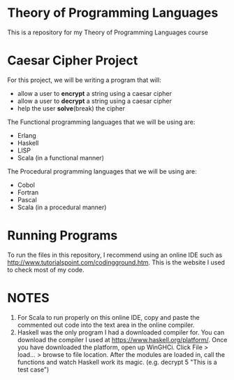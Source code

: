 Theory of Programming Languages
==============================================
This is a repository for my Theory of Programming Languages course

Caesar Cipher Project
==============================================
For this project, we will be writing a program that will:
* allow a user to **encrypt** a string using a caesar cipher
* allow a user to **decrypt** a string using a caesar cipher
* help the user **solve**(break) the cipher

The Functional programming languages that we will be using are:
* Erlang
* Haskell
* LISP
* Scala (in a functional manner)

The Procedural programming languages that we will be using are:
* Cobol
* Fortran
* Pascal
* Scala (in a procedural manner)

Running Programs
==============================================
To run the files in this repository, I recommend using an online IDE such as
http://www.tutorialspoint.com/codingground.htm. This is the website I used
to check most of my code.

NOTES
==============================================
1. For Scala to run properly on this online IDE, copy and paste the commented out code into the text area in the online compiler.
2. Haskell was the only program I had a downloaded compiler for. You can download the compiler I used at https://www.haskell.org/platform/. Once you have downloaded the platform, open up WinGHCi. Click File > load... > browse to file location. After the modules are loaded in, call the functions and watch Haskell work its magic. (e.g. decrypt 5 "This is a test case")